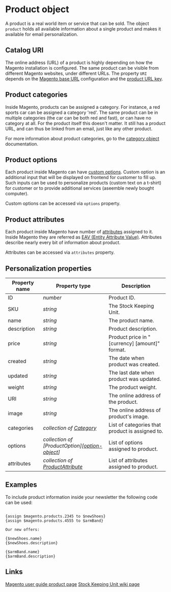 # Product object

A product is a real world item or service that can be sold. The object `product` 
holds all available information about a single product and makes it available for 
email personalization. 

## Catalog URI

The online address (URL) of a product is highly depending on how the Magento 
installation is configured. The same product can be visible from different 
Magento websites, under different URLs. The property `URI` depends on the [Magento base URL][magento-base-url]
configuration and the [product URL key][product-url-key]. 

## Product categories

Inside Magento, products can be assigned a category. For instance, a red sports 
car can be assigned a category 'red'. The same product can be in multiple
categories (the car can be both red and fast), or can have no category at all. 
For the product itself this doesn't matter. It still has a product URL, and can 
thus be linked from an email, just like any other product. 

For more information about product categories, go to the [category object][category-object]
 documentation. 

## Product options

Each product inside Magento can have [custom options][option-object]. Custom 
option is an additional input that will be displayed on frontend for customer to 
fill up. Such inputs can be used to personalize products (custom text on a t-shirt) 
for customer or to provide additional services (aseemble newly bought computer).

Custom options can be accessed via `options` property.

## Product attributes

Each product inside Magento have number of [attributes][attribute-object] assigned 
to it. Inside Magento they are referred as [EAV (Entity Attribute Value)][eav-wiki]. 
Attributes describe nearly every bit of information about product.

Attributes can be accessed via `attributes` property.

## Personalization properties

| Property name   | Property type                                        | Description                                     |
|-----------------|------------------------------------------------------|-------------------------------------------------|
| ID              | _number_                                             | Product ID.                                     |
| SKU             | _string_                                             | The Stock Keeping Unit.                         |
| name            | _string_                                             | The product name.                               |
| description     | _string_                                             | Product description.                            |
| price           | _string_                                             | Product price in "[currency] [amount]" format.  |
| created         | _string_                                             | The date when product was created.              |
| updated         | _string_                                             | The last date when product was updated.         |
| weight          | _string_                                             | The product weight.                             |
| URI             | _string_                                             | The online address of the product.              |
| image           | _string_                                             | The online address of product's image.          |
| categories      | _collection of [Category][category-object]_          | List of categories that product is assigned to. |
| options         | _collection of [ProductOption][[option-object]]_     | List of options assigned to product.            |
| attributes      | _collection of [ProductAttribute][attribute-object]_ | List of attributes assigned to product.         |

## Examples

To include product information inside your newsletter the following code can be used:

```

{assign $magento.products.2345 to $newShoes}
{assign $magento.products.4555 to $armBand}

Our new offers:

{$newShoes.name} 
{$newShoes.description}

{$armBand.name}
{$armBand.description}

```

## Links

[Magento user guide product page](http://merch.docs.magento.com/ce/user_guide/Magento_Community_Edition_User_Guide.html#catalog/product-information.html%3FTocPath%3DProduct%2520Catalog%7CProduct%2520Information%7C_____0)
[Stock Keeping Unit wiki page](https://en.wikipedia.org/wiki/Stock_keeping_unit)


[magento-base-url]: http://merch.docs.magento.com/ce/user_guide/Magento_Community_Edition_User_Guide.html#configuration/general/web.html%3FTocPath%3DConfiguration%7CGeneral%7C_____2
[product-url-key]: http://merch.docs.magento.com/ce/user_guide/Magento_Community_Edition_User_Guide.html#catalog/product-general.html%3FTocPath%3DProduct%2520Catalog%7CProduct%2520Information%7C_____1
[eav-wiki]: https://en.wikipedia.org/wiki/Entity%E2%80%93attribute%E2%80%93value_model#Representing_substructure:_EAV_with_classes_and_relationships_.28EAV.2FCR.29


[category-object]: ../../magento-integration/object/category
[option-object]: ../../magento-integration/object/product-option
[attribute-object]: ../../magento-integration/object/product-attribute
